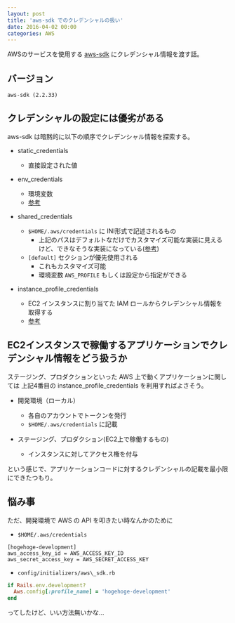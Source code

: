 ```yaml
---
layout: post
title: 'aws-sdk でのクレデンシャルの扱い'
date: 2016-04-02 00:00
categories: AWS
---
```

AWSのサービスを使用する [aws-sdk](https://github.com/aws/aws-sdk-ruby) にクレデンシャル情報を渡す話。

## バージョン

`aws-sdk (2.2.33)`

## クレデンシャルの設定には優劣がある

aws-sdk は暗黙的に以下の順序でクレデンシャル情報を探索する。

- static\_credentials
  - 直接設定された値

- env\_credentials
  - 環境変数
  - [参考](https://github.com/aws/aws-sdk-ruby/blob/master/aws-sdk-core/lib/aws-sdk-core/credential_provider_chain.rb#L44)

- shared\_credentials
  - `$HOME/.aws/credentials` に INI形式で記述されるもの
    - 上記のパスはデフォルトなだけでカスタマイズ可能な実装に見えるけど、できなそうな実装になっている([参考](https://github.com/aws/aws-sdk-ruby/blob/master/aws-sdk-core/lib/aws-sdk-core/credential_provider_chain.rb#L62))
  - `[default]` セクションが優先使用される
    - これもカスタマイズ可能
    - 環境変数 `AWS_PROFILE` もしくは設定から指定ができる

- instance\_profile\_credentials
  - EC2 インスタンスに割り当てた IAM ロールからクレデンシャル情報を取得する
  - [参考](http://docs.aws.amazon.com/ja_jp/AWSEC2/latest/UserGuide/ec2-instance-metadata.html)

## EC2インスタンスで稼働するアプリケーションでクレデンシャル情報をどう扱うか

ステージング、プロダクションといった AWS 上で動くアプリケーションに関しては
上記4番目の instance\_profile\_credentials を利用すればよさそう。

- 開発環境（ローカル）
  - 各自のアカウントでトークンを発行
  - `$HOME/.aws/credentials` に記載

- ステージング、プロダクション(EC2上で稼働するもの)
  - インスタンスに対してアクセス権を付与

という感じで、アプリケーションコードに対するクレデンシャルの記載を最小限にできたつもり。

## 悩み事

ただ、開発環境で AWS の API を叩きたい時なんかのために

- `$HOME/.aws/credentials`

```
[hogehoge-development]
aws_access_key_id = AWS_ACCESS_KEY_ID
aws_secret_access_key = AWS_SECRET_ACCESS_KEY
```

- `config/initializers/aws\_sdk.rb`

```ruby
if Rails.env.development?
  Aws.config[:profile_name] = 'hogehoge-development'
end
```

ってしたけど、いい方法無いかな...
